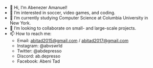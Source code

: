 - 👋 Hi, I’m Abenezer Amanuel!
- 💞️ I’m interested in soccer, video games, and coding.
- 🌱 I’m currently studying Computer Science at Columbia University in New York.
- 👀 I’m looking to collaborate on small- and large-scale projects.
- 📫 How to reach me:
  - Email: abitad2015@gmail.com / abitad2017@gmail.com
  - Instagram: @abvswrld   
  - Twitter: @abdepresso
  - Discord: ab.depresso
  - Facebook: Abeni Tad

<!---
AbenezerA/AbenezerA is a ✨ special ✨ repository because its `README.md` (this file) appears on your GitHub profile.
You can click the Preview link to take a look at your changes.
--->
